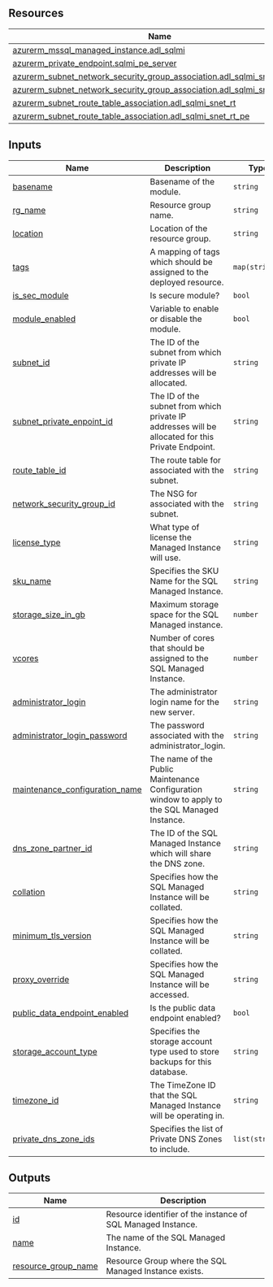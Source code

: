 <!-- BEGIN_TF_DOCS -->
## Resources

| Name | Type |
|------|------|
| [azurerm_mssql_managed_instance.adl_sqlmi](https://registry.terraform.io/providers/hashicorp/azurerm/latest/docs/resources/mssql_managed_instance) | resource |
| [azurerm_private_endpoint.sqlmi_pe_server](https://registry.terraform.io/providers/hashicorp/azurerm/latest/docs/resources/private_endpoint) | resource |
| [azurerm_subnet_network_security_group_association.adl_sqlmi_snet_nsg](https://registry.terraform.io/providers/hashicorp/azurerm/latest/docs/resources/subnet_network_security_group_association) | resource |
| [azurerm_subnet_network_security_group_association.adl_sqlmi_snet_nsg_pe](https://registry.terraform.io/providers/hashicorp/azurerm/latest/docs/resources/subnet_network_security_group_association) | resource |
| [azurerm_subnet_route_table_association.adl_sqlmi_snet_rt](https://registry.terraform.io/providers/hashicorp/azurerm/latest/docs/resources/subnet_route_table_association) | resource |
| [azurerm_subnet_route_table_association.adl_sqlmi_snet_rt_pe](https://registry.terraform.io/providers/hashicorp/azurerm/latest/docs/resources/subnet_route_table_association) | resource |

## Inputs

| Name | Description | Type | Default | Required |
|------|-------------|------|---------|:--------:|
| <a name="input_basename"></a> [basename](#input\_basename) | Basename of the module. | `string` | n/a | yes |
| <a name="input_rg_name"></a> [rg\_name](#input\_rg\_name) | Resource group name. | `string` | n/a | yes |
| <a name="input_location"></a> [location](#input\_location) | Location of the resource group. | `string` | n/a | yes |
| <a name="input_tags"></a> [tags](#input\_tags) | A mapping of tags which should be assigned to the deployed resource. | `map(string)` | `{}` | no |
| <a name="input_is_sec_module"></a> [is\_sec\_module](#input\_is\_sec\_module) | Is secure module? | `bool` | `true` | no |
| <a name="input_module_enabled"></a> [module\_enabled](#input\_module\_enabled) | Variable to enable or disable the module. | `bool` | `true` | no |
| <a name="input_subnet_id"></a> [subnet\_id](#input\_subnet\_id) | The ID of the subnet from which private IP addresses will be allocated. | `string` | n/a | yes |
| <a name="input_subnet_private_enpoint_id"></a> [subnet\_private\_enpoint\_id](#input\_subnet\_private\_enpoint\_id) | The ID of the subnet from which private IP addresses will be allocated for this Private Endpoint. | `string` | n/a | yes |
| <a name="input_route_table_id"></a> [route\_table\_id](#input\_route\_table\_id) | The route table for associated with the subnet. | `string` | n/a | yes |
| <a name="input_network_security_group_id"></a> [network\_security\_group\_id](#input\_network\_security\_group\_id) | The NSG for associated with the subnet. | `string` | n/a | yes |
| <a name="input_license_type"></a> [license\_type](#input\_license\_type) | What type of license the Managed Instance will use. | `string` | `"BasePrice"` | no |
| <a name="input_sku_name"></a> [sku\_name](#input\_sku\_name) | Specifies the SKU Name for the SQL Managed Instance. | `string` | `"GP_Gen5"` | no |
| <a name="input_storage_size_in_gb"></a> [storage\_size\_in\_gb](#input\_storage\_size\_in\_gb) | Maximum storage space for the SQL Managed instance. | `number` | `32` | no |
| <a name="input_vcores"></a> [vcores](#input\_vcores) | Number of cores that should be assigned to the SQL Managed Instance. | `number` | `4` | no |
| <a name="input_administrator_login"></a> [administrator\_login](#input\_administrator\_login) | The administrator login name for the new server. | `string` | n/a | yes |
| <a name="input_administrator_login_password"></a> [administrator\_login\_password](#input\_administrator\_login\_password) | The password associated with the administrator\_login. | `string` | n/a | yes |
| <a name="input_maintenance_configuration_name"></a> [maintenance\_configuration\_name](#input\_maintenance\_configuration\_name) | The name of the Public Maintenance Configuration window to apply to the SQL Managed Instance. | `string` | `"SQL_Default"` | no |
| <a name="input_dns_zone_partner_id"></a> [dns\_zone\_partner\_id](#input\_dns\_zone\_partner\_id) | The ID of the SQL Managed Instance which will share the DNS zone. | `string` | `""` | no |
| <a name="input_collation"></a> [collation](#input\_collation) | Specifies how the SQL Managed Instance will be collated. | `string` | `"SQL_Latin1_General_CP1_CI_AS"` | no |
| <a name="input_minimum_tls_version"></a> [minimum\_tls\_version](#input\_minimum\_tls\_version) | Specifies how the SQL Managed Instance will be collated. | `string` | `"1.2"` | no |
| <a name="input_proxy_override"></a> [proxy\_override](#input\_proxy\_override) | Specifies how the SQL Managed Instance will be accessed. | `string` | `"Default"` | no |
| <a name="input_public_data_endpoint_enabled"></a> [public\_data\_endpoint\_enabled](#input\_public\_data\_endpoint\_enabled) | Is the public data endpoint enabled? | `bool` | `false` | no |
| <a name="input_storage_account_type"></a> [storage\_account\_type](#input\_storage\_account\_type) | Specifies the storage account type used to store backups for this database. | `string` | `"GRS"` | no |
| <a name="input_timezone_id"></a> [timezone\_id](#input\_timezone\_id) | The TimeZone ID that the SQL Managed Instance will be operating in. | `string` | `"UTC"` | no |
| <a name="input_private_dns_zone_ids"></a> [private\_dns\_zone\_ids](#input\_private\_dns\_zone\_ids) | Specifies the list of Private DNS Zones to include. | `list(string)` | `[]` | no |

## Outputs

| Name | Description |
|------|-------------|
| <a name="output_id"></a> [id](#output\_id) | Resource identifier of the instance of SQL Managed Instance. |
| <a name="output_name"></a> [name](#output\_name) | The name of the SQL Managed Instance. |
| <a name="output_resource_group_name"></a> [resource\_group\_name](#output\_resource\_group\_name) | Resource Group where the SQL Managed Instance exists. |
<!-- END_TF_DOCS -->